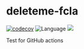 # deleteme-fcla
[![codecov](https://codecov.io/gh/nlasagni/deleteme-fcla/branch/develop/graph/badge.svg)](https://codecov.io/gh/nlasagni/deleteme-fcla/branch/develop)
![Language](https://img.shields.io/github/languages/top/nlasagni/deleteme-fcla)
<a href="https://nlasagni.github.io/deleteme-fcla/dokka/"><img src="https://img.shields.io/badge/docs%20by-Dokka-green.svg"/></a>

Test for GitHub actions
